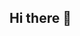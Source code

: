 ## Hi there 👋

<!--
**fmiromur/fmiromur** is a ✨ _special_ ✨ repository because its `README.md` (this file) appears on your GitHub profile.

Here are some ideas to get you started:

- 🔭 I’m currently working on autoimmune diseases
- 🌱 I’m currently learning how to share the tasks with my team lab

- 📫 How to reach me: at VHIR, Vall d'Hebron Barcelona Hospital

-->
